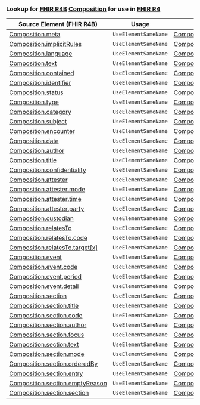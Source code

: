 ### Lookup for [FHIR R4B](https://hl7.org/fhir/R4B/) [Composition](https://hl7.org/fhir/R4B/Composition.html) for use in [FHIR R4](https://hl7.org/fhir/R4/)

| Source Element (FHIR R4B) | Usage | Target |
| -------------- | ----- | ------ |
| [Composition.meta](https://hl7.org/fhir/R4B/Composition.html#resource) | `UseElementSameName` | [Composition.meta](https://hl7.org/fhir/R4/Composition.html#resource) |
| [Composition.implicitRules](https://hl7.org/fhir/R4B/Composition.html#resource) | `UseElementSameName` | [Composition.implicitRules](https://hl7.org/fhir/R4/Composition.html#resource) |
| [Composition.language](https://hl7.org/fhir/R4B/Composition.html#resource) | `UseElementSameName` | [Composition.language](https://hl7.org/fhir/R4/Composition.html#resource) |
| [Composition.text](https://hl7.org/fhir/R4B/Composition.html#resource) | `UseElementSameName` | [Composition.text](https://hl7.org/fhir/R4/Composition.html#resource) |
| [Composition.contained](https://hl7.org/fhir/R4B/Composition.html#resource) | `UseElementSameName` | [Composition.contained](https://hl7.org/fhir/R4/Composition.html#resource) |
| [Composition.identifier](https://hl7.org/fhir/R4B/Composition.html#resource) | `UseElementSameName` | [Composition.identifier](https://hl7.org/fhir/R4/Composition.html#resource) |
| [Composition.status](https://hl7.org/fhir/R4B/Composition.html#resource) | `UseElementSameName` | [Composition.status](https://hl7.org/fhir/R4/Composition.html#resource) |
| [Composition.type](https://hl7.org/fhir/R4B/Composition.html#resource) | `UseElementSameName` | [Composition.type](https://hl7.org/fhir/R4/Composition.html#resource) |
| [Composition.category](https://hl7.org/fhir/R4B/Composition.html#resource) | `UseElementSameName` | [Composition.category](https://hl7.org/fhir/R4/Composition.html#resource) |
| [Composition.subject](https://hl7.org/fhir/R4B/Composition.html#resource) | `UseElementSameName` | [Composition.subject](https://hl7.org/fhir/R4/Composition.html#resource) |
| [Composition.encounter](https://hl7.org/fhir/R4B/Composition.html#resource) | `UseElementSameName` | [Composition.encounter](https://hl7.org/fhir/R4/Composition.html#resource) |
| [Composition.date](https://hl7.org/fhir/R4B/Composition.html#resource) | `UseElementSameName` | [Composition.date](https://hl7.org/fhir/R4/Composition.html#resource) |
| [Composition.author](https://hl7.org/fhir/R4B/Composition.html#resource) | `UseElementSameName` | [Composition.author](https://hl7.org/fhir/R4/Composition.html#resource) |
| [Composition.title](https://hl7.org/fhir/R4B/Composition.html#resource) | `UseElementSameName` | [Composition.title](https://hl7.org/fhir/R4/Composition.html#resource) |
| [Composition.confidentiality](https://hl7.org/fhir/R4B/Composition.html#resource) | `UseElementSameName` | [Composition.confidentiality](https://hl7.org/fhir/R4/Composition.html#resource) |
| [Composition.attester](https://hl7.org/fhir/R4B/Composition.html#resource) | `UseElementSameName` | [Composition.attester](https://hl7.org/fhir/R4/Composition.html#resource) |
| [Composition.attester.mode](https://hl7.org/fhir/R4B/Composition.html#resource) | `UseElementSameName` | [Composition.attester.mode](https://hl7.org/fhir/R4/Composition.html#resource) |
| [Composition.attester.time](https://hl7.org/fhir/R4B/Composition.html#resource) | `UseElementSameName` | [Composition.attester.time](https://hl7.org/fhir/R4/Composition.html#resource) |
| [Composition.attester.party](https://hl7.org/fhir/R4B/Composition.html#resource) | `UseElementSameName` | [Composition.attester.party](https://hl7.org/fhir/R4/Composition.html#resource) |
| [Composition.custodian](https://hl7.org/fhir/R4B/Composition.html#resource) | `UseElementSameName` | [Composition.custodian](https://hl7.org/fhir/R4/Composition.html#resource) |
| [Composition.relatesTo](https://hl7.org/fhir/R4B/Composition.html#resource) | `UseElementSameName` | [Composition.relatesTo](https://hl7.org/fhir/R4/Composition.html#resource) |
| [Composition.relatesTo.code](https://hl7.org/fhir/R4B/Composition.html#resource) | `UseElementSameName` | [Composition.relatesTo.code](https://hl7.org/fhir/R4/Composition.html#resource) |
| [Composition.relatesTo.target[x]](https://hl7.org/fhir/R4B/Composition.html#resource) | `UseElementSameName` | [Composition.relatesTo.target[x]](https://hl7.org/fhir/R4/Composition.html#resource) |
| [Composition.event](https://hl7.org/fhir/R4B/Composition.html#resource) | `UseElementSameName` | [Composition.event](https://hl7.org/fhir/R4/Composition.html#resource) |
| [Composition.event.code](https://hl7.org/fhir/R4B/Composition.html#resource) | `UseElementSameName` | [Composition.event.code](https://hl7.org/fhir/R4/Composition.html#resource) |
| [Composition.event.period](https://hl7.org/fhir/R4B/Composition.html#resource) | `UseElementSameName` | [Composition.event.period](https://hl7.org/fhir/R4/Composition.html#resource) |
| [Composition.event.detail](https://hl7.org/fhir/R4B/Composition.html#resource) | `UseElementSameName` | [Composition.event.detail](https://hl7.org/fhir/R4/Composition.html#resource) |
| [Composition.section](https://hl7.org/fhir/R4B/Composition.html#resource) | `UseElementSameName` | [Composition.section](https://hl7.org/fhir/R4/Composition.html#resource) |
| [Composition.section.title](https://hl7.org/fhir/R4B/Composition.html#resource) | `UseElementSameName` | [Composition.section.title](https://hl7.org/fhir/R4/Composition.html#resource) |
| [Composition.section.code](https://hl7.org/fhir/R4B/Composition.html#resource) | `UseElementSameName` | [Composition.section.code](https://hl7.org/fhir/R4/Composition.html#resource) |
| [Composition.section.author](https://hl7.org/fhir/R4B/Composition.html#resource) | `UseElementSameName` | [Composition.section.author](https://hl7.org/fhir/R4/Composition.html#resource) |
| [Composition.section.focus](https://hl7.org/fhir/R4B/Composition.html#resource) | `UseElementSameName` | [Composition.section.focus](https://hl7.org/fhir/R4/Composition.html#resource) |
| [Composition.section.text](https://hl7.org/fhir/R4B/Composition.html#resource) | `UseElementSameName` | [Composition.section.text](https://hl7.org/fhir/R4/Composition.html#resource) |
| [Composition.section.mode](https://hl7.org/fhir/R4B/Composition.html#resource) | `UseElementSameName` | [Composition.section.mode](https://hl7.org/fhir/R4/Composition.html#resource) |
| [Composition.section.orderedBy](https://hl7.org/fhir/R4B/Composition.html#resource) | `UseElementSameName` | [Composition.section.orderedBy](https://hl7.org/fhir/R4/Composition.html#resource) |
| [Composition.section.entry](https://hl7.org/fhir/R4B/Composition.html#resource) | `UseElementSameName` | [Composition.section.entry](https://hl7.org/fhir/R4/Composition.html#resource) |
| [Composition.section.emptyReason](https://hl7.org/fhir/R4B/Composition.html#resource) | `UseElementSameName` | [Composition.section.emptyReason](https://hl7.org/fhir/R4/Composition.html#resource) |
| [Composition.section.section](https://hl7.org/fhir/R4B/Composition.html#resource) | `UseElementSameName` | [Composition.section.section](https://hl7.org/fhir/R4/Composition.html#resource) |
